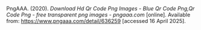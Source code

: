PngAAA. (2020). *Download Hd Qr Code Png Images - Blue Qr Code Png,Qr Code Png - free transparent png images - pngaaa.com* [online]. Available from: https://www.pngaaa.com/detail/636259 [accessed 16 April 2025].